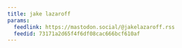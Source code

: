```yaml
---
title: jake lazaroff
params:
  feedlink: https://mastodon.social/@jakelazaroff.rss
  feedid: 73171a2d65f4f6df08cac666bcf610af
---
```

